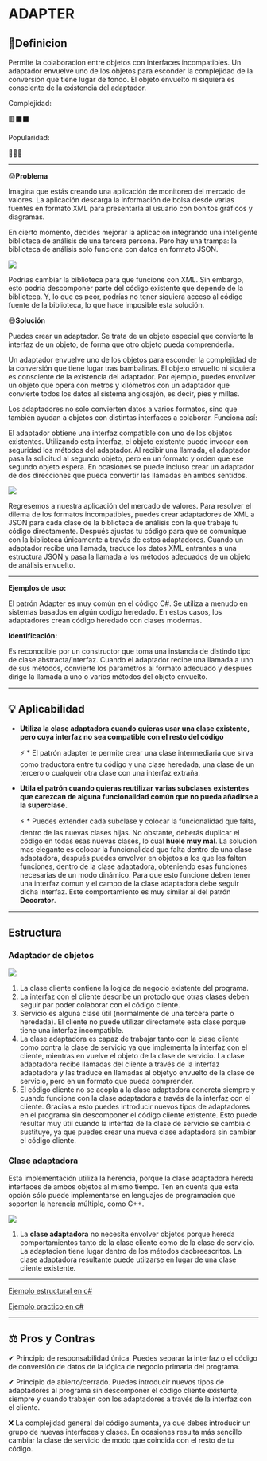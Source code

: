 # **ADAPTER**
## 📖Definicion

Permite la colaboracion entre objetos con interfaces incompatibles. Un adaptador envuelve uno de los objetos para esconder la complejidad de la conversión que tiene lugar de fondo. El objeto envuelto ni siquiera es consciente de la existencia del adaptador. 

Complejidad:

🟥⬛⬛

Popularidad:

💚💚💚

***
😟**Problema** 

Imagina que estás creando una aplicación de monitoreo del mercado de valores. La aplicación descarga la información de bolsa desde varias fuentes en formato XML para presentarla al usuario con bonitos gráficos y diagramas.

En cierto momento, decides mejorar la aplicación integrando una inteligente biblioteca de análisis de una tercera persona. Pero hay una trampa: la biblioteca de análisis solo funciona con datos en formato JSON.

![](https://refactoring.guru/images/patterns/diagrams/adapter/problem-es.png)

Podrías cambiar la biblioteca para que funcione con XML. Sin embargo, esto podría descomponer parte del código existente que depende de la biblioteca. Y, lo que es peor, podrías no tener siquiera acceso al código fuente de la biblioteca, lo que hace imposible esta solución.

😄**Solución** 

Puedes crear un adaptador. Se trata de un objeto especial que convierte la interfaz de un objeto, de forma que otro objeto pueda comprenderla.

Un adaptador envuelve uno de los objetos para esconder la complejidad de la conversión que tiene lugar tras bambalinas. El objeto envuelto ni siquiera es consciente de la existencia del adaptador. Por ejemplo, puedes envolver un objeto que opera con metros y kilómetros con un adaptador que convierte todos los datos al sistema anglosajón, es decir, pies y millas.

Los adaptadores no solo convierten datos a varios formatos, sino que también ayudan a objetos con distintas interfaces a colaborar. Funciona así:

El adaptador obtiene una interfaz compatible con uno de los objetos existentes.
Utilizando esta interfaz, el objeto existente puede invocar con seguridad los métodos del adaptador.
Al recibir una llamada, el adaptador pasa la solicitud al segundo objeto, pero en un formato y orden que ese segundo objeto espera.
En ocasiones se puede incluso crear un adaptador de dos direcciones que pueda convertir las llamadas en ambos sentidos.

![](https://refactoring.guru/images/patterns/diagrams/adapter/solution-es.png)

Regresemos a nuestra aplicación del mercado de valores. Para resolver el dilema de los formatos incompatibles, puedes crear adaptadores de XML a JSON para cada clase de la biblioteca de análisis con la que trabaje tu código directamente. Después ajustas tu código para que se comunique con la biblioteca únicamente a través de estos adaptadores. Cuando un adaptador recibe una llamada, traduce los datos XML entrantes a una estructura JSON y pasa la llamada a los métodos adecuados de un objeto de análisis envuelto.

***

**Ejemplos de uso:** 

El patrón Adapter es muy común en el código C#. Se utiliza a menudo en sistemas basados en algún codigo heredado. En estos casos, los adaptadores crean código heredado con clases modernas.

**Identificación:**

 Es reconocible por un constructor que toma una instancia de distindo tipo de clase abstracta/interfaz. Cuando el adaptador recibe una llamada a uno de sus métodos, convierte los parámetros al formato adecuado y despues dirige la llamada a uno o varios métodos del objeto envuelto.
* * * * *
## 💡 Aplicabilidad

*  **Utiliza la clase adaptadora cuando quieras usar una clase existente, pero cuya interfaz no sea compatible con el resto del código**

   ⚡ *  El patrón adapter te permite crear una clase intermediaria que sirva como traductora entre tu código y una clase heredada, una clase de un tercero o cualqueir otra clase con una interfaz extraña.

* **Utila el patrón cuando quieras reutilizar varias subclases existentes que carezcan de alguna funcionalidad común que no pueda añadirse a la superclase.**

   ⚡ *  Puedes extender cada subclase y colocar la funcionalidad que falta, dentro de las nuevas clases hijas. No obstante, deberás duplicar el código en todas esas nuevas clases, lo cual **huele muy mal**. La solucion mas elegante es colocar la funcionalidad que falta dentro de una clase adaptadora, después puedes envolver en objetos a los que les falten funciones, dentro de la clase adaptadora, obteniendo esas funciones necesarias de un modo dinámico. Para que esto funcione deben tener una interfaz comun y el campo de la clase adaptadora debe seguir dicha interfaz. Este comportamiento es muy similar al del patrón **Decorator**.
* * * * *
## Estructura

### Adaptador de objetos

![](https://refactoring.guru/images/patterns/diagrams/adapter/structure-object-adapter.png)

1. La clase cliente contiene la logica de negocio existente del programa.
2. La interfaz con el cliente describe un protoclo que otras clases deben seguir par poder colaborar con el código cliente.
3. Servicio es alguna clase útil (normalmente de una tercera parte o heredada). El cliente no puede utilizar directamete esta clase porque tiene una interfaz incompatible.
4. La clase adaptadora es capaz de trabajar tanto con la clase cliente como contra la clase de servicio ya que implementa la interfaz con el cliente, mientras en vuelve el objeto de la clase de servicio. La clase adaptadora recibe llamadas del cliente a través de la interfaz adaptadora y las traduce en llamadas al objetyo envuelto de la clase de servicio, pero en un formato que pueda comprender.
5. El código cliente no se acopla a la clase adaptadora concreta siempre y cuando funcione con la clase adaptadora a través de la interfaz con el cliente. Gracias a esto puedes introducir nuevos tipos de adaptadores en el programa sin descomponer el código cliente existente. Esto puede resultar muy útil cuando la interfaz de la clase de servicio se cambia o sustituye, ya que puedes crear una nueva clase adaptadora sin cambiar el código cliente.

### Clase adaptadora

Esta implementación utiliza la herencia, porque la clase adaptadora hereda interfaces de ambos objetos al mismo tiempo. Ten en cuenta que esta opción sólo puede implementarse en lenguajes de programación que soporten la herencia múltiple, como C++.


![](https://refactoring.guru/images/patterns/diagrams/adapter/structure-class-adapter.png)

1. La **clase adaptadora** no necesita envolver objetos porque hereda comportamientos tanto de la clase cliente como de la clase de servicio. La adaptacion tiene lugar dentro de los métodos dsobreescritos. La clase adaptadora resultante puede utilzarse en lugar de una clase cliente existente.
****

[Ejemplo estructural en c#](CodeExample/AdapterStructuralCode/Program.cs)

[Ejemplo practico en c#](CodeExample/RealWorldExample/Program.cs)

* * * * *
## ⚖ Pros y Contras

✔ Principio de responsabilidad única. Puedes separar la interfaz o el código de conversión de datos de la lógica de negocio primaria del programa.

✔ Principio de abierto/cerrado. Puedes introducir nuevos tipos de adaptadores al programa sin descomponer el código cliente existente, siempre y cuando trabajen con los adaptadores a través de la interfaz con el cliente. 

❌ La complejidad general del código aumenta, ya que debes introducir un grupo de nuevas interfaces y clases. En ocasiones resulta más sencillo cambiar la clase de servicio de modo que coincida con el resto de tu código.

